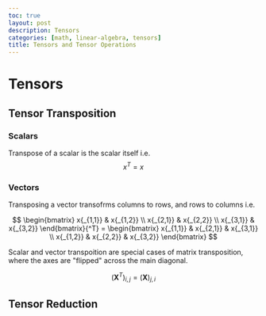 ```yaml
---
toc: true
layout: post
description: Tensors
categories: [math, linear-algebra, tensors]
title: Tensors and Tensor Operations
---
```


# Tensors

## Tensor Transposition

### Scalars

Transpose of a scalar is the scalar itself i.e. $$x{^T} = x$$

### Vectors

Transposing a vector transofrms columns to rows, and rows to columns i.e.

$$
\begin{bmatrix} x{_{1,1}} & x{_{1,2}} \\ x{_{2,1}} & x{_{2,2}} \\ x{_{3,1}} & x{_{3,2}}
\end{bmatrix}{^T} =
\begin{bmatrix}
x{_{1,1}} & x{_{2,1}} & x{_{3,1}} \\
x{_{1,2}} & x{_{2,2}} & x{_{3,2}}
\end{bmatrix}
$$

Scalar and vector transpoition are special cases of matrix transposition, where the axes are "flipped" across the main diagonal.

$$(\boldsymbol X^T)_{i,j} = (\boldsymbol X)_{j,i} $$

## Tensor Reduction
